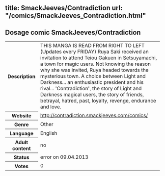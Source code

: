 title: SmackJeeves/Contradiction
url: "/comics/SmackJeeves_Contradiction.html"
---
Dosage comic SmackJeeves/Contradiction
-----------------------------------------

<table class="comicinfo">
<tr>
<th>Description</th><td>THIS MANGA IS READ FROM RIGHT TO LEFT (Updates every FRIDAY) Ruya Saki received an invitation to attend Teiou Gakuen in Setsuyamachi, a town for magic users. Not knowing the reason why she was invited, Ruya headed towards the mysterious town. A choice between Light and Darkness... an enthusiastic president and his rival... 'Contradiction', the story of Light and Darkness magical users, the story of friends, betrayal, hatred, past, loyalty, revenge, endurance and love.</td>
</tr>
<tr>
<th>Website</th><td><a href="http://contradiction.smackjeeves.com/comics/">http://contradiction.smackjeeves.com/comics/</a></td>
</tr>
<tr>
<th>Genre</th><td>Other</td>
</tr>
<tr>
<th>Language</th><td>English</td>
</tr>
<tr>
<th>Adult content</th><td>no</td>
</tr>
<tr>
<th>Status</th><td>error on 09.04.2013</td>
</tr>
<tr>
<th>Votes</th><td>0</div></td>
</tr>
</table>
